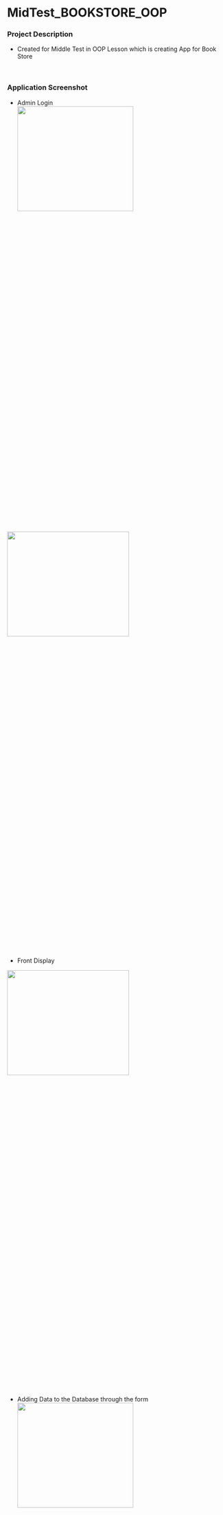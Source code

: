 # MidTest_BOOKSTORE_OOP

### Project Description
- Created for Middle Test in OOP Lesson which is creating App for Book Store
<br>

### Application Screenshot
- Admin Login <br>
<img src="https://github.com/faychan/MidTest_BOOKSTORE_OOP/blob/master/UTS-Kasir/src/img/Capture1.PNG" width="75%" height="25%"> <br>
<img src="https://github.com/faychan/MidTest_BOOKSTORE_OOP/blob/master/UTS-Kasir/src/img/Capture2.PNG" width="75%" height="25%">

- Front Display <br>
<img src="https://github.com/faychan/MidTest_BOOKSTORE_OOP/blob/master/UTS-Kasir/src/img/Capture3.PNG" width="75%" height="25%">

- Adding Data to the Database through the form <br>
<img src="https://github.com/faychan/MidTest_BOOKSTORE_OOP/blob/master/UTS-Kasir/src/img/Capture4.PNG" width="75%" height="25%"> <br>
<img src="https://github.com/faychan/MidTest_BOOKSTORE_OOP/blob/master/UTS-Kasir/src/img/Capture5.PNG" width="75%" height="25%"> <br>
<img src="https://github.com/faychan/MidTest_BOOKSTORE_OOP/blob/master/UTS-Kasir/src/img/Capture6.PNG" width="75%" height="25%"> <br>
<img src="https://github.com/faychan/MidTest_BOOKSTORE_OOP/blob/master/UTS-Kasir/src/img/Capture7.PNG" width="75%" height="25%"> <br>
<img src="https://github.com/faychan/MidTest_BOOKSTORE_OOP/blob/master/UTS-Kasir/src/img/Capture8.PNG" width="75%" height="25%"> <br>
<img src="https://github.com/faychan/MidTest_BOOKSTORE_OOP/blob/master/UTS-Kasir/src/img/Capture9.PNG" width="75%" height="25%"> <br>
<img src="https://github.com/faychan/MidTest_BOOKSTORE_OOP/blob/master/UTS-Kasir/src/img/Capture10.PNG" width="75%" height="25%"> <br>
<img src="https://github.com/faychan/MidTest_BOOKSTORE_OOP/blob/master/UTS-Kasir/src/img/Capture11.PNG" width="75%" height="25%"> 

- Clear to erase the forms fill <br>
<img src="https://github.com/faychan/MidTest_BOOKSTORE_OOP/blob/master/UTS-Kasir/src/img/Capture12.PNG" width="75%" height="25%"> 
<br>

- Refresh Table to show Data from Database <br>
<img src="https://github.com/faychan/MidTest_BOOKSTORE_OOP/blob/master/UTS-Kasir/src/img/Capture13.PNG" width="75%" height="25%"> 
<br>

- Event when row is clicked or selected <br>
<img src="https://github.com/faychan/MidTest_BOOKSTORE_OOP/blob/master/UTS-Kasir/src/img/Capture14.PNG" width="75%" height="25%"> 
<br>

- Edit data and update the Database <br>
<img src="https://github.com/faychan/MidTest_BOOKSTORE_OOP/blob/master/UTS-Kasir/src/img/Capture14.PNG" width="75%" height="25%"> <br>
<img src="https://github.com/faychan/MidTest_BOOKSTORE_OOP/blob/master/UTS-Kasir/src/img/Capture15.PNG" width="75%" height="25%"> <br>
<img src="https://github.com/faychan/MidTest_BOOKSTORE_OOP/blob/master/UTS-Kasir/src/img/Capture16.PNG" width="75%" height="25%"> <br>
<img src="https://github.com/faychan/MidTest_BOOKSTORE_OOP/blob/master/UTS-Kasir/src/img/Capture17.PNG" width="75%" height="25%"> 
<br>

- Delete data in row and update the Database <br>
<img src="https://github.com/faychan/MidTest_BOOKSTORE_OOP/blob/master/UTS-Kasir/src/img/Capture18.PNG" width="75%" height="25%"> <br>
<img src="https://github.com/faychan/MidTest_BOOKSTORE_OOP/blob/master/UTS-Kasir/src/img/Capture19.PNG" width="75%" height="25%"> <br>
<img src="https://github.com/faychan/MidTest_BOOKSTORE_OOP/blob/master/UTS-Kasir/src/img/Capture20.PNG" width="75%" height="25%">
<br>

- Discount with Promo with condition the bill must be more than Rp.100.000,- <br>
<img src="https://github.com/faychan/MidTest_BOOKSTORE_OOP/blob/master/UTS-Kasir/src/img/Capture22.PNG" width="75%" height="25%"> <br>
<img src="https://github.com/faychan/MidTest_BOOKSTORE_OOP/blob/master/UTS-Kasir/src/img/Capture25.PNG" width="75%" height="25%">

- Print data from Netbean <br>
<img src="https://github.com/faychan/MidTest_BOOKSTORE_OOP/blob/master/UTS-Kasir/src/img/Capture21.PNG" width="75%" height="25%"> <br>
<img src="https://github.com/faychan/MidTest_BOOKSTORE_OOP/blob/master/UTS-Kasir/src/img/Capture23.PNG" width="75%" height="25%">
<br>

### Identity
- Name                 : Farah Noriffat
- Class                : XI Programming I
- Presence List Number : 13
- NIS                  : 4712/1431.070
- School               : Telkom Vocational High School Malang

